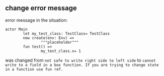 ## change error message
error message in the situation:
```pony
actor Main
        let my_test_class: TestClass= TestClass
        new create(env: Env) =>
                """placeholder"""
        fun test() =>
                my_test_class.x= 1
```
was changed from ```not safe to write right side to left side``` to 
```cannot write to a field in a box function. If you are trying to change state in a function use fun ref.```
